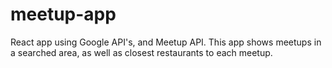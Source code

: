 # meetup-app

React app using Google API's, and Meetup API. This app shows meetups in a searched area, as well as closest restaurants to each meetup.
